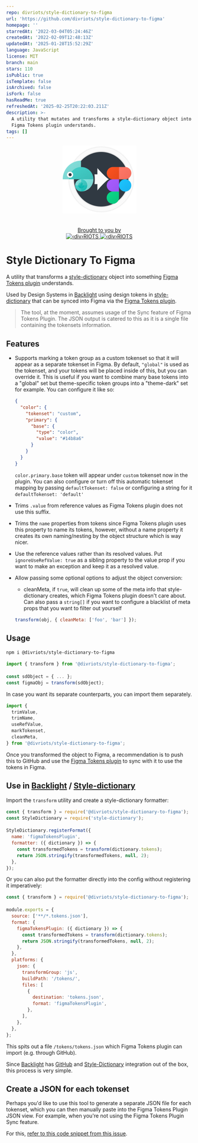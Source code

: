 ```yaml
---
repo: divriots/style-dictionary-to-figma
url: 'https://github.com/divriots/style-dictionary-to-figma'
homepage: ''
starredAt: '2022-03-04T05:24:46Z'
createdAt: '2022-02-09T12:48:13Z'
updatedAt: '2025-01-28T15:52:29Z'
language: JavaScript
license: MIT
branch: main
stars: 110
isPublic: true
isTemplate: false
isArchived: false
isFork: false
hasReadMe: true
refreshedAt: '2025-02-25T20:22:03.211Z'
description: >-
  A utility that mutates and transforms a style-dictionary object into something
  Figma Tokens plugin understands.
tags: []
---
```


<p align="center">
  <img style="width: 200px; margin-bottom: 20px" alt="style dictionary playground logo" src="https://raw.githubusercontent.com/divriots/style-dictionary-to-figma/main/.github/logo.png">
</p>
<p align="center">
  <a href="https://divRIOTS.com">Brought to you by<br/></a>
  <a href="https://divRIOTS.com#gh-light-mode-only">
    <img width="150" height="40" src="https://divRIOTS.com/divriots.svg" alt="‹div›RIOTS" />
  </a>
  <a href="https://divRIOTS.com#gh-dark-mode-only">
    <img width="150" height="40" src="https://divRIOTS.com/divriots-dark.svg" alt="‹div›RIOTS" />
  </a>
</p>

# Style Dictionary To Figma

A utility that transforms a [style-dictionary](https://amzn.github.io/style-dictionary/#/) object into something [Figma Tokens plugin](https://www.figma.com/community/plugin/843461159747178978) understands.

Used by Design Systems in [Backlight](https://backlight.dev) using design tokens in [style-dictionary](https://amzn.github.io/style-dictionary/) that can be synced into Figma via the [Figma Tokens plugin](https://www.figma.com/community/plugin/843461159747178978).

> The tool, at the moment, assumes usage of the Sync feature of Figma Tokens Plugin.
> The JSON output is catered to this as it is a single file containing the tokensets information.

## Features

- Supports marking a token group as a custom tokenset so that it will appear as a separate tokenset in Figma. By default, `"global"` is used as the tokenset, and your tokens will be placed inside of this, but you can override it. This is useful if you want to combine many base tokens into a "global" set but theme-specific token groups into a "theme-dark" set for example. You can configure it like so:

  ```json
  {
    "color": {
      "tokenset": "custom",
      "primary": {
        "base": {
          "type": "color",
          "value": "#14b8a6"
        }
      }
    }
  }
  ```

  `color.primary.base` token will appear under `custom` tokenset now in the plugin.
  You can also configure or turn off this automatic tokenset mapping by passing `defaultTokenset: false` or configuring a string for it `defaultTokenset: 'default'`

- Trims `.value` from reference values as Figma Tokens plugin does not use this suffix.
- Trims the `name` properties from tokens since Figma Tokens plugin uses this property to name its tokens, however, without a name property it creates its own naming/nesting by the object structure which is way nicer.
- Use the reference values rather than its resolved values. Put `ignoreUseRefValue: true` as a sibling property to the value prop if you want to make an exception and keep it as a resolved value.
- Allow passing some optional options to adjust the object conversion:

  - cleanMeta, if `true`, will clean up some of the meta info that style-dictionary creates, which Figma Tokens plugin doesn't care about. Can also pass a `string[]` if you want to configure a blacklist of meta props that you want to filter out yourself

  ```js
  transform(obj, { cleanMeta: ['foo', 'bar'] });
  ```

## Usage

```sh
npm i @divriots/style-dictionary-to-figma
```

```js
import { transform } from '@divriots/style-dictionary-to-figma';

const sdObject = { ... };
const figmaObj = transform(sdObject);
```

In case you want its separate counterparts, you can import them separately.

```js
import {
  trimValue,
  trimName,
  useRefValue,
  markTokenset,
  cleanMeta,
} from '@divriots/style-dictionary-to-figma';
```

Once you transformed the object to Figma, a recommendation is to push this to GitHub and use the [Figma Tokens plugin](https://www.figma.com/community/plugin/843461159747178978) to sync with it to use the tokens in Figma.

## Use in [Backlight](https://backlight.dev/) / [Style-dictionary](https://amzn.github.io/style-dictionary/#/)

Import the `transform` utility and create a style-dictionary formatter:

```js
const { transform } = require('@divriots/style-dictionary-to-figma');
const StyleDictionary = require('style-dictionary');

StyleDictionary.registerFormat({
  name: 'figmaTokensPlugin',
  formatter: ({ dictionary }) => {
    const transformedTokens = transform(dictionary.tokens);
    return JSON.stringify(transformedTokens, null, 2);
  },
});
```

Or you can also put the formatter directly into the config without registering it imperatively:

```js
const { transform } = require('@divriots/style-dictionary-to-figma');

module.exports = {
  source: ['**/*.tokens.json'],
  format: {
    figmaTokensPlugin: ({ dictionary }) => {
      const transformedTokens = transform(dictionary.tokens);
      return JSON.stringify(transformedTokens, null, 2);
    },
  },
  platforms: {
    json: {
      transformGroup: 'js',
      buildPath: '/tokens/',
      files: [
        {
          destination: 'tokens.json',
          format: 'figmaTokensPlugin',
        },
      ],
    },
  },
};
```

This spits out a file `/tokens/tokens.json` which Figma Tokens plugin can import (e.g. through GitHub).

Since [Backlight](https://backlight.dev/) has [GitHub](https://github.com/) and [Style-Dictionary](https://amzn.github.io/style-dictionary/#/) integration out of the box, this process is very simple.

## Create a JSON for each tokenset

Perhaps you'd like to use this tool to generate a separate JSON file for each tokenset,
which you can then manually paste into the Figma Tokens Plugin JSON view.
For example, when you're not using the Figma Tokens Plugin Sync feature.

For this, [refer to this code snippet from this issue](https://github.com/divriots/style-dictionary-to-figma/issues/15#issuecomment-1127797022).
